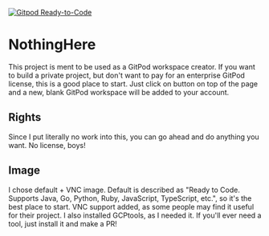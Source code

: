 [![Gitpod Ready-to-Code](https://img.shields.io/badge/Gitpod-Ready--to--Code-blue?logo=gitpod)](https://gitpod.io/#https://github.com/GuzioMG/NothingHere) 
# NothingHere
This project is ment to be used as a GitPod workspace creator. If you want to build a private project, but don't want to pay for an enterprise GitPod license, this is a good place to start. Just click on button on top of the page and a new, blank GitPod workspace will be added to your account.

## Rights
Since I put literally no work into this, you can go ahead and do anything you want. No license, boys!

## Image
I chose default + VNC image. Default is described as "Ready to Code. Supports Java, Go, Python, Ruby, JavaScript, TypeScript, etc.", 
so it's the best place to start. VNC support added, as some people may find it useful for their project. 
I also installed GCPtools, as I needed it. If you'll ever need a tool, just install it and make a PR!